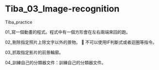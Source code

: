 # Tiba_03_Image-recognition

Tiba_practice

01_寫一個動畫的程式。程式中有一個方形會在左右兩端來回的跑。

02_剔除指定照片上除文字以外的景物。  不可以使用IF判斷式或者迴圈等指令。

03_抓取指定影片的前景輪廓。

04_訓練自己的分類器文件：訓練自己的分類器文件。
